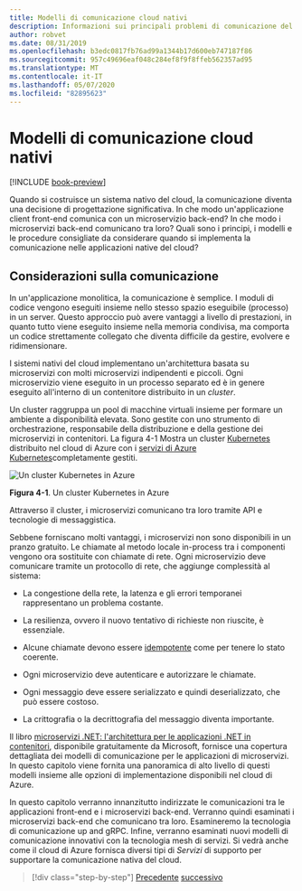 ```yaml
---
title: Modelli di comunicazione cloud nativi
description: Informazioni sui principali problemi di comunicazione del servizio nelle applicazioni native del cloud
author: robvet
ms.date: 08/31/2019
ms.openlocfilehash: b3edc0817fb76ad99a1344b17d600eb747187f86
ms.sourcegitcommit: 957c49696eaf048c284ef8f9f8ffeb562357ad95
ms.translationtype: MT
ms.contentlocale: it-IT
ms.lasthandoff: 05/07/2020
ms.locfileid: "82895623"
---
```

# <a name="cloud-native-communication-patterns"></a>Modelli di comunicazione cloud nativi

[!INCLUDE [book-preview](../../../includes/book-preview.md)]

Quando si costruisce un sistema nativo del cloud, la comunicazione diventa una decisione di progettazione significativa. In che modo un'applicazione client front-end comunica con un microservizio back-end? In che modo i microservizi back-end comunicano tra loro? Quali sono i principi, i modelli e le procedure consigliate da considerare quando si implementa la comunicazione nelle applicazioni native del cloud?

## <a name="communication-considerations"></a>Considerazioni sulla comunicazione

In un'applicazione monolitica, la comunicazione è semplice. I moduli di codice vengono eseguiti insieme nello stesso spazio eseguibile (processo) in un server. Questo approccio può avere vantaggi a livello di prestazioni, in quanto tutto viene eseguito insieme nella memoria condivisa, ma comporta un codice strettamente collegato che diventa difficile da gestire, evolvere e ridimensionare.

I sistemi nativi del cloud implementano un'architettura basata su microservizi con molti microservizi indipendenti e piccoli. Ogni microservizio viene eseguito in un processo separato ed è in genere eseguito all'interno di un contenitore distribuito in un *cluster*.

Un cluster raggruppa un pool di macchine virtuali insieme per formare un ambiente a disponibilità elevata. Sono gestite con uno strumento di orchestrazione, responsabile della distribuzione e della gestione dei microservizi in contenitori. La figura 4-1 Mostra un cluster [Kubernetes](https://kubernetes.io) distribuito nel cloud di Azure con i [servizi di Azure Kubernetes](https://docs.microsoft.com/azure/aks/intro-kubernetes)completamente gestiti.

![Un cluster Kubernetes in Azure](./media/kubernetes-cluster-in-azure.png)

**Figura 4-1**. Un cluster Kubernetes in Azure

Attraverso il cluster, i microservizi comunicano tra loro tramite API e tecnologie di messaggistica.

Sebbene forniscano molti vantaggi, i microservizi non sono disponibili in un pranzo gratuito. Le chiamate al metodo locale in-process tra i componenti vengono ora sostituite con chiamate di rete. Ogni microservizio deve comunicare tramite un protocollo di rete, che aggiunge complessità al sistema:

- La congestione della rete, la latenza e gli errori temporanei rappresentano un problema costante.

- La resilienza, ovvero il nuovo tentativo di richieste non riuscite, è essenziale.

- Alcune chiamate devono essere [idempotente](https://www.restapitutorial.com/lessons/idempotency.html) come per tenere lo stato coerente.

- Ogni microservizio deve autenticare e autorizzare le chiamate.

- Ogni messaggio deve essere serializzato e quindi deserializzato, che può essere costoso.

- La crittografia o la decrittografia del messaggio diventa importante.

Il libro [microservizi .NET: l'architettura per le applicazioni .NET in contenitori](https://dotnet.microsoft.com/download/thank-you/microservices-architecture-ebook), disponibile gratuitamente da Microsoft, fornisce una copertura dettagliata dei modelli di comunicazione per le applicazioni di microservizi. In questo capitolo viene fornita una panoramica di alto livello di questi modelli insieme alle opzioni di implementazione disponibili nel cloud di Azure.

In questo capitolo verranno innanzitutto indirizzate le comunicazioni tra le applicazioni front-end e i microservizi back-end. Verranno quindi esaminati i microservizi back-end che comunicano tra loro. Esamineremo la tecnologia di comunicazione up and gRPC. Infine, verranno esaminati nuovi modelli di comunicazione innovativi con la tecnologia mesh di servizi. Si vedrà anche come il cloud di Azure fornisca diversi tipi di *Servizi* di supporto per supportare la comunicazione nativa del cloud.

>[!div class="step-by-step"]
>[Precedente](other-deployment-options.md)
>[successivo](front-end-communication.md)
